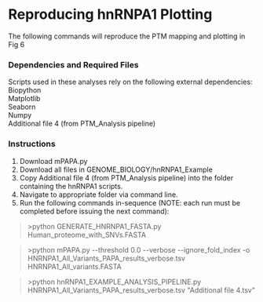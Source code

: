 
# Reproducing hnRNPA1 Plotting

The following commands will reproduce the PTM mapping and plotting in Fig 6

### Dependencies and Required Files
Scripts used in these analyses rely on the following external dependencies:\
Biopython\
Matplotlib\
Seaborn\
Numpy\
Additional file 4 (from PTM_Analysis pipeline)

### Instructions
1. Download mPAPA.py
2. Download all files in GENOME_BIOLOGY/hnRNPA1_Example
3. Copy Additional file 4 (from PTM_Analysis pipeline) into the folder containing the hnRNPA1 scripts.
4. Navigate to appropriate folder via command line.
5. Run the following commands in-sequence (NOTE: each run must be completed before issuing the next command):

>\>python GENERATE_HNRNPA1_FASTA.py Human_proteome_with_SNVs.FASTA

>\>python mPAPA.py --threshold 0.0 --verbose --ignore_fold_index -o HNRNPA1_All_Variants_PAPA_results_verbose.tsv HNRNPA1_All_variants.FASTA

>\>python hnRNPA1_EXAMPLE_ANALYSIS_PIPELINE.py HNRNPA1_All_Variants_PAPA_results_verbose.tsv "Additional file 4.tsv"
